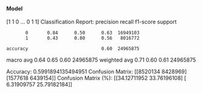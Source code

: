 #### Model
[1 1 0 ... 0 1 1]
Classification Report:
              precision    recall  f1-score   support

           0       0.84      0.50      0.63  16949103
           1       0.43      0.80      0.56   8016772

    accuracy                           0.60  24965875
   macro avg       0.64      0.65      0.60  24965875
weighted avg       0.71      0.60      0.61  24965875

Accuracy: 0.5991894135494951
Confusion Matrix:
[[8520134 8428969]
 [1577618 6439154]]
Confusion Matrix (%):
[[34.12711952 33.76196108]
 [ 6.31909757 25.79182184]]

